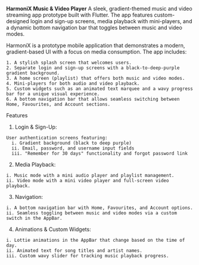 **HarmoniX Music & Video Player**
A sleek, gradient-themed music and video streaming app prototype built with Flutter. The app features custom-designed login and sign-up screens, media playback with mini-players, and a dynamic bottom navigation bar that toggles between music and video modes.


HarmoniX is a prototype mobile application that demonstrates a modern, gradient-based UI with a focus on media consumption. The app includes:

    1. A stylish splash screen that welcomes users.
    2. Separate login and sign-up screens with a black-to-deep-purple gradient background.
    3. A home screen (playlist) that offers both music and video modes.
    4. Mini-players for both audio and video playback.
    5. Custom widgets such as an animated text marquee and a wavy progress bar for a unique visual experience.
    6. A bottom navigation bar that allows seamless switching between Home, Favourites, and Account sections.
Features
  1. Login & Sign-Up:
     
    User authentication screens featuring:
      i. Gradient background (black to deep purple)
      ii. Email, password, and username input fields
      iii. "Remember for 30 days" functionality and forgot password link

  2. Media Playback:
     
    i. Music mode with a mini audio player and playlist management.
    ii. Video mode with a mini video player and full-screen video playback.

  3. Navigation:
     
    i. A bottom navigation bar with Home, Favourites, and Account options.
    ii. Seamless toggling between music and video modes via a custom switch in the AppBar.

  4. Animations & Custom Widgets:
     
    i. Lottie animations in the AppBar that change based on the time of day.
    ii. Animated text for song titles and artist names.
    iii. Custom wavy slider for tracking music playback progress.
